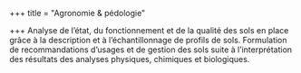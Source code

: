 +++
title = "Agronomie & pédologie"

+++
Analyse de l’état, du fonctionnement et de la qualité des sols en place grâce à la description et à l’échantillonnage de profils de sols. Formulation de recommandations d’usages et de gestion des sols suite à l’interprétation des résultats des analyses physiques, chimiques et biologiques.